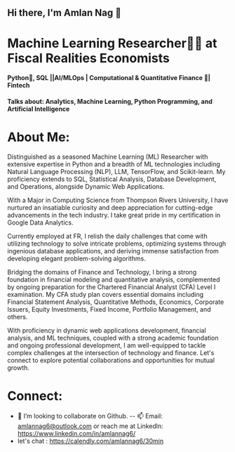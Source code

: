 ## Hi there, I'm Amlan Nag  👋

# Machine Learning Researcher👨‍🔬 at Fiscal Realities Economists

#### Python🐍, SQL ||AI/MLOps | Computational & Quantitative Finance 🧠| Fintech 

#### Talks about: Analytics,  Machine Learning, Python Programming, and Artificial Intelligence

# About Me:

Distinguished as a seasoned Machine Learning (ML) Researcher with extensive expertise in Python and a breadth of ML technologies including Natural Language Processing (NLP), LLM, TensorFlow, and Scikit-learn. My proficiency extends to SQL, Statistical Analysis, Database Development, and Operations, alongside Dynamic Web Applications. 

With a Major in Computing Science from Thompson Rivers University, I have nurtured an insatiable curiosity and deep appreciation for cutting-edge advancements in the tech industry. I take great pride in my certification in Google Data Analytics. 

Currently employed at FR, I relish the daily challenges that come with utilizing technology to solve intricate problems, optimizing systems through ingenious database applications, and deriving immense satisfaction from developing elegant problem-solving algorithms. 

Bridging the domains of Finance and Technology, I bring a strong foundation in financial modeling and quantitative analysis, complemented by ongoing preparation for the Chartered Financial Analyst (CFA) Level I examination. My CFA study plan covers essential domains including Financial Statement Analysis, Quantitative Methods, Economics, Corporate Issuers, Equity Investments, Fixed Income, Portfolio Management, and others. 

With proficiency in dynamic web applications development, financial analysis, and ML techniques, coupled with a strong academic foundation and ongoing professional development, I am well-equipped to tackle complex challenges at the intersection of technology and finance. Let's connect to explore potential collaborations and opportunities for mutual growth. 

# Connect: 
- 👯 I’m looking to collaborate on Github.
-- 📫 Email: amlannag6@outlook.com or reach me at Linkedln:  https://www.linkedin.com/in/amlannag6/    
- let's chat : https://calendly.com/amlannag6/30min 








